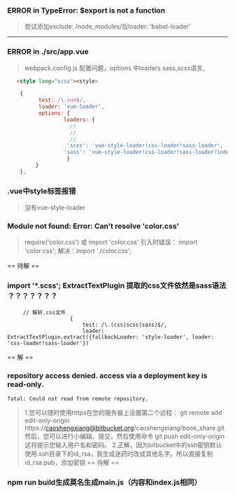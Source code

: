 ### ERROR in   TypeError: $export is not a function
> 尝试添加exclude: /node_modules/后loader: 'babel-loader'

---

### ERROR in ./src/app.vue
> webpack.config.js 配置问题，options 中loaders sass,scss语言, 
 ```html
    <style lang="scss"><style>
```

```js
    {
          test: /\.vue$/,
          loader: 'vue-loader',
          options: {
                  loaders: {
                    // 
                    // 
                    // 
                   'scss': 'vue-style-loader!css-loader!sass-loader',
                  'sass': 'vue-style-loader!css-loader!sass-loader?indentedSyntax'
                   }
         }
    },
```

### .vue中style标签报错
> 没有vue-style-loader

### Module not found: Error: Can't resolve 'color.css'
> require('color.css') 或 import 'color.css'
    引入时错误： import 'color.css';
    解决：import './color.css';

== 待解 ==
### import '*.scss'; ExtractTextPlugin 提取的css文件依然是sass语法 ？？？？？？？
```
     // 解析.css文件
                    {
                        test: /\.(css|scss|sass)$/,
                        loader: ExtractTextPlugin.extract({fallbackLoader: 'style-loader', loader: 'css-loader!sass-loader'})
```

== 解 ==
### repository access denied. access via a deployment key is read-only.
    fatal: Could not read from remote repository.
> 1.您可以随时使用https在您的服务器上设置第二个远程：
    git remote add edit-only-origin https://caoshengxiang@bitbucket.org/caoshengxiang/book_share.git
    然后，您可以进行小编辑，提交，然后使用命令
    git push edit-only-origin
    这将提示您输入用户名和密码。
    2.正解，因为bitbucket中的ssh密钥默认使用.ssh目录下的id_rsa，我生成迷药时改成其他名字。所以直接复制id_rsa.pub，添加密钥
== 待解 ==
### npm run build生成莫名生成main.js（内容和index.js相同）
>